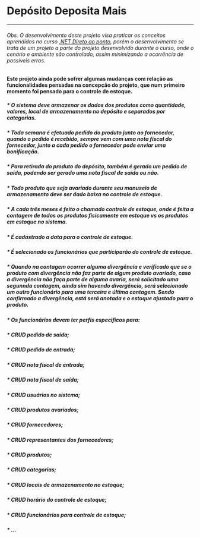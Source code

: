 # Depósito Deposita Mais
___

###### Obs. O desenvolvimento deste projeto visa praticar os conceitos aprendidos no curso <a href="https://github.com/JanairAlves/DotNET_DiretoAoPonto">.NET Direto ao ponto</a>, porém o desenvolvimento se trata de um projeto a parte do projeto desenvolvido durante o curso, onde o cenário e ambiente são controlado, assim minimizando a ocorrência de possíveis erros.

#### Este projeto ainda pode sofrer algumas mudanças com relação as funcionalidades pensadas na concepção do projeto, que num primeiro momento foi pensado para o controle de estoque.
##### * O sistema deve armazenar os dados dos produtos como quantidade, valores, local de armazenamento no depósito e separados por categorias. 
##### * Toda semana é efetuado pedido do produto junto ao fornecedor, quando o pedido é recebido, sempre vem com uma nota fiscal do fornecedor, junto a cada pedido o fornecedor pode enviar uma bonificação.
##### * Para retirada do produto do depósito, também é gerado um pedido de saída, podendo ser gerado uma nota fiscal de saída ou não.
##### * Todo produto que seja avariado durante seu manuseio de armazenamento deve ser dado baixa no controle de estoque.
##### * A cada três meses é feito o chamado controle de estoque, onde é feita a contagem de todos os produtos fisicamente em estoque vs os produtos em estoque no sistema.
#####	* É cadastrado a data para o controle de estoque.
#####	* É selecionado os funcionários que participarão do controle de estoque.
#####	* Quando na contagem ocorrer alguma divergência e verificado que se o produto com divergência não faz parte de algum produto avariado, caso a divergência não faça parte de alguma avaria, será solicitado uma segunnda contagem, ainda sim havendo divergência, será selecionado  um outro funcionário para uma terceira e última contagem. Sendo confirmado a divergência, está será anotada e o estoque ajustado para o produto.
##### * Os funcionários devem ter perfis especificos para: 
#####	* CRUD pedido de saída;
#####	* CRUD pedido de entrada;
#####	* CRUD nota fiscal de entrada;
#####	* CRUD nota fiscal de saída;
#####	* CRUD usuários no sistema;
#####	* CRUD produtos avariados;
#####	* CRUD fornecedores;
#####	* CRUD representantes dos fornecedores;
#####	* CRUD produtos;
#####	* CRUD categorias;
#####	* CRUD locais de armazenamento no estoque;
#####	* CRUD horário do controle de estoque;
#####	* CRUD funcionários para controle de estoque;
#####	* ...